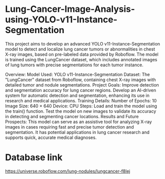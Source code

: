 # Lung-Cancer-Image-Analysis-using-YOLO-v11-Instance-Segmentation
This project aims to develop an advanced YOLO v11-Instance-Segmentation model to detect and localize lung cancer tumors or abnormalities in chest X-ray images, based on pre-labeled data provided by Roboflow. The model is trained using the LungCancer dataset, which includes annotated images of lung tumors with precise segmentations for each tumor instance.

Overview:
Model Used: YOLO v11-Instance-Segmentation
Dataset: The "LungCancer" dataset from Roboflow, containing chest X-ray images with detailed tumor and nodule segmentations.
Project Goals:
Improve detection and segmentation accuracy for lung cancer regions.
Develop an AI-driven system for automatic detection and segmentation, enhancing its use in research and medical applications.
Training Details:
Number of Epochs: 10
Image Size: 640 × 640
Device: CPU
Steps:
Load and train the model using the train() function.
Test the model on new images to validate its accuracy in detecting and segmenting cancer locations.
Results and Future Prospects:
This model can serve as an assistive tool for analyzing X-ray images in cases requiring fast and precise tumor detection and segmentation. It has potential applications in lung cancer research and supports quick, accurate medical diagnoses.
# Database link
https://universe.roboflow.com/lung-nodules/lungcancer-f8lej
